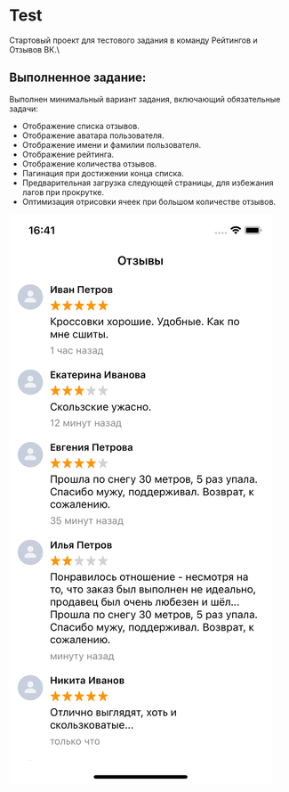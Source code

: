 # Test
Стартовый проект для тестового задания в команду Рейтингов и Отзывов ВК.\

## Выполненное задание:

Выполнен минимальный вариант задания, включающий обязательные задачи:

- Отображение списка отзывов.
- Отображение аватара пользователя.
- Отображение имени и фамилии пользователя.
- Отображение рейтинга.
- Отображение количества отзывов.
- Пагинация при достижении конца списка.
- Предварительная загрузка следующей страницы, для избежания лагов при прокрутке.
- Оптимизация отрисовки ячеек при большом количестве отзывов.

![Минимальный вариант](Screenshots/1.png)

